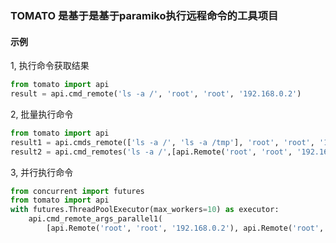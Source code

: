 ### TOMATO 是基于是基于paramiko执行远程命令的工具项目

#### 示例
1, 执行命令获取结果

```python
from tomato import api
result = api.cmd_remote('ls -a /', 'root', 'root', '192.168.0.2')
```

2, 批量执行命令

```python
from tomato import api
result1 = api.cmds_remote(['ls -a /', 'ls -a /tmp'], 'root', 'root', '192.168.0.2')
result2 = api.cmd_remotes('ls -a /',[api.Remote('root', 'root', '192.168.0.2'), api.Remote('root', 'root', '192.168.0.3')])
```

3, 并行执行命令

```python
from concurrent import futures
from tomato import api
with futures.ThreadPoolExecutor(max_workers=10) as executor:
    api.cmd_remote_args_parallel1(
        [api.Remote('root', 'root', '192.168.0.2'), api.Remote('root', 'root', '192.168.0.3')],'sudo passwd', ['XY2ghlmcl', 'XY2ghlmcl'], None, executor)
```